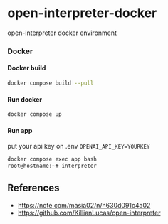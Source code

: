 # open-interpreter-docker
open-interpreter docker environment

### Docker

#### Docker build

```sh
docker compose build --pull
```

#### Run docker

```sh
docker compose up
```

#### Run app


put your api key on .env
`OPENAI_API_KEY=YOURKEY`
```sh
docker compose exec app bash
root@hostname:~# interpreter
```

## References
- https://note.com/masia02/n/n630d091c4a02
- https://github.com/KillianLucas/open-interpreter
